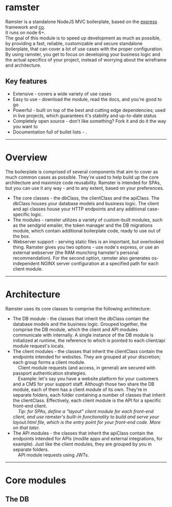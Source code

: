 ramster
==
Ramster is a standalone NodeJS MVC boilerplate, based on the <a href="https://github.com/expressjs/express">express</a> framework and <a href="https://github.com/tj/co">co</a>.<br/> It runs on node 6+.<br/>
The goal of this module is to speed up development as much as possible, by providing a fast, reliable, customizable and secure standalone boilerplate, that can cover a lot of use cases with the proper configuration. By using ramster, you get to focus on developing your business logic and the actual specifics of your project, instead of worrying about the wireframe and architecture.

Key features
--
* Extensive - covers a wide variety of use cases
* Easy to use - download the module, read the docs, and you're good to go
* Powerful - built on top of the best and cutting edge dependencies; used in live projects, which guarantees it's stability and up-to-date status
* Completely open source - don't like something? Fork it and do it the way you want to
* Documentation full of bullet lists - .

___
Overview
==
The boilerplate is comprised of several components that aim to cover as much common cases as possible. They're used to help build up the core architecture and maximize code reusability. Ramster is intended for SPAs, but you can use it any way - and to any extent, based on your preferences.
* The core classes - the dbClass, the clientClass and the apiClass. The dbClass houses your database models and business logic. The client and api classes house your HTTP endpoints and any additional case-specific logic.
* The modules - ramster utilizes a variety of custom-built modules, such as the sendgrid emailer, the token manager and the DB migrations module, which contain additional boilerplate code, ready to use out of the box.
* Webserver support - serving static files is an important, but overlooked thing. Ramster gives you two options - use node's express, or use an external webserver (the RAM munching hamster's personal recommendation). For the second option, ramster also generates os-independent NGINX server configuration at a specified path for each client module.


___
Architecture
==
Ramster uses its core classes to comprise the following architecture:
* The DB module - the classes that inherit the dbClass contain the database models and the business logic. Grouped together, the comprise the DB module, which the client and API modules communicate with internally. A single instance of the DB module is initialized at runtime, the reference to which is pointed to each client/api module request's locals.
* The client modules - the classes that inherit the clientClass contain the endpoints intended for websites. They are grouped at your discretion; each group forms a client module.<br/>
&nbsp;&nbsp;&nbsp;&nbsp;Client module requests (and access, in general) are secured with passport authentication strategies.<br/>
&nbsp;&nbsp;&nbsp;&nbsp;Example: let's say you have a website platform for your customers and a CMS for your support staff. Although those two share the DB module, each of them has a client module of its own. They're in separate folders, each folder containing a number of classes that inherit the clientClass. Effectively, each client module is the API for a specific front-end client.<br/>
&nbsp;&nbsp;&nbsp;&nbsp;<i>Tip: for SPAs, define a "layout" client module for each front-end client, and use ramster's built-in functionality to build and serve your layout.html file, which is the entry point for your front-end code. More on that later.</i>
* The API modules - the classes that inherit the apiClass contain the endpoints intended for APIs (modile apps and external integrations, for example). Just like the client modules, they are grouped by you in separate folders.<br/>
&nbsp;&nbsp;&nbsp;&nbsp;API module requests using JWTs.

___
Core modules
==

The DB
--
